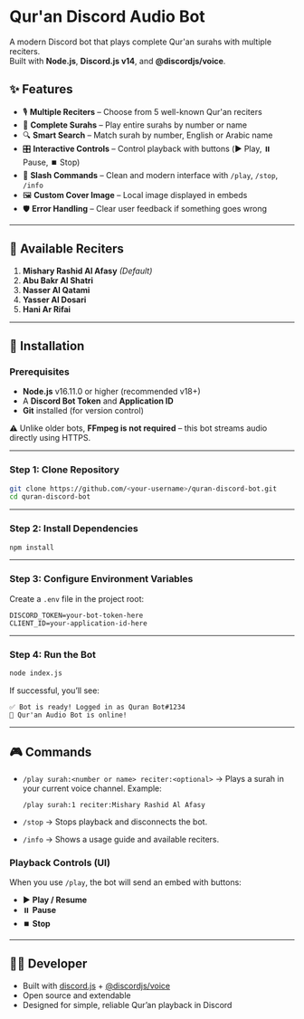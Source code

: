 # Qur'an Discord Audio Bot 

A modern Discord bot that plays complete Qur'an surahs with multiple reciters.  
Built with **Node.js**, **Discord.js v14**, and **@discordjs/voice**.

## ✨ Features

- 🎙️ **Multiple Reciters** – Choose from 5 well-known Qur'an reciters  
- 📖 **Complete Surahs** – Play entire surahs by number or name  
- 🔍 **Smart Search** – Match surah by number, English or Arabic name  
- 🎛️ **Interactive Controls** – Control playback with buttons (▶️ Play, ⏸️ Pause, ⏹️ Stop)  
- 📱 **Slash Commands** – Clean and modern interface with `/play`, `/stop`, `/info`  
- 🖼️ **Custom Cover Image** – Local image displayed in embeds  
- 🛡️ **Error Handling** – Clear user feedback if something goes wrong  

---

## 📖 Available Reciters

1. **Mishary Rashid Al Afasy** *(Default)*  
2. **Abu Bakr Al Shatri**  
3. **Nasser Al Qatami**  
4. **Yasser Al Dosari**  
5. **Hani Ar Rifai**  

---

## 🚀 Installation

### Prerequisites

- **Node.js** v16.11.0 or higher (recommended v18+)  
- A **Discord Bot Token** and **Application ID**  
- **Git** installed (for version control)  

⚠️ Unlike older bots, **FFmpeg is not required** – this bot streams audio directly using HTTPS.

---

### Step 1: Clone Repository

```bash
git clone https://github.com/<your-username>/quran-discord-bot.git
cd quran-discord-bot
````

---

### Step 2: Install Dependencies

```bash
npm install
```

---

### Step 3: Configure Environment Variables

Create a `.env` file in the project root:

```env
DISCORD_TOKEN=your-bot-token-here
CLIENT_ID=your-application-id-here
```

---

### Step 4: Run the Bot

```bash
node index.js
```

If successful, you’ll see:

```
✅ Bot is ready! Logged in as Quran Bot#1234
🎵 Qur'an Audio Bot is online!
```

---

## 🎮 Commands

* `/play surah:<number or name> reciter:<optional>`
  → Plays a surah in your current voice channel.
  Example:

  ```
  /play surah:1 reciter:Mishary Rashid Al Afasy
  ```

* `/stop`
  → Stops playback and disconnects the bot.

* `/info`
  → Shows a usage guide and available reciters.

### Playback Controls (UI)

When you use `/play`, the bot will send an embed with buttons:

* ▶️ **Play / Resume**
* ⏸️ **Pause**
* ⏹️ **Stop**

---

## 👨‍💻 Developer

* Built with [discord.js](https://discord.js.org/) + [@discordjs/voice](https://github.com/discordjs/voice)
* Open source and extendable
* Designed for simple, reliable Qur’an playback in Discord

